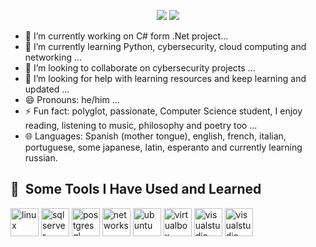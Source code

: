 
<p align="center">
<img src=https://capsule-render.vercel.app/api?type=waving&height=100&color=gradient&text=Hey%20Everyone!%20🎯&animation=blink&fontColor=00FFFF&textBg=false&descAlign=60
  />
  <img src= https://media1.giphy.com/media/v1.Y2lkPTc5MGI3NjExNHA1bzhwZTBpYTdkMm8wZjZ0aDU2ODdnZHJqY28wNzd0bGdwbm12ayZlcD12MV9pbnRlcm5hbF9naWZfYnlfaWQmY3Q9Zw/9wyvNnLKXenN6/giphy.gif />
</p>
<ul>
  <li> 🔭 I’m currently working on C# form .Net project... </li>
<li>🌱 I’m currently learning Python, cybersecurity, cloud computing and networking ... </li>
<li>👯 I’m looking to collaborate on cybersecurity projects ... </li>
<li>🤔 I’m looking for help with learning resources and keep learning and updated ... </li>
<li>😄 Pronouns: he/him ...</li>
<li>⚡ Fun fact: polyglot, passionate, Computer Science student, I enjoy reading, listening to music, philosophy and poetry too ... </li>
<li>🌐 Languages: Spanish (mother tongue), english, french, italian, portuguese, some japanese, latin, esperanto and currently learning russian. </li>
</ul>

<h2> 🚀 &nbsp;Some Tools I Have Used and Learned</h2>
<p align="left">
<img src="https://cdn.jsdelivr.net/gh/devicons/devicon@latest/icons/linux/linux-original.svg" alt="linux" width="45" height="45"/>
<img src="https://cdn.jsdelivr.net/gh/devicons/devicon@latest/icons/microsoftsqlserver/microsoftsqlserver-original-wordmark.svg"  alt="sqlserver" width="45" height="45"/>

<img src="https://cdn.jsdelivr.net/gh/devicons/devicon@latest/icons/postgresql/postgresql-original-wordmark.svg" alt="postgresql" width="45" height="45"/>

<img src="https://cdn3.iconfinder.com/data/icons/network-and-communications-8/32/network_Connection_internet_network_web-1024.png" alt="networks" width="45" height="45"/>


<img src="https://cdn.jsdelivr.net/gh/devicons/devicon@latest/icons/ubuntu/ubuntu-original.svg" alt="ubuntu" width="45" height="45" />
<img src="https://cdn2.iconfinder.com/data/icons/metro-uinvert-dock/256/VirtualBox.png" alt="virtualbox" width="45" height="45" />

<img src="https://cdn.jsdelivr.net/gh/devicons/devicon@latest/icons/visualstudio/visualstudio-original.svg" alt="visualstudio" width="45" height="45"  />

<img src="https://cdn.jsdelivr.net/gh/devicons/devicon@latest/icons/kalilinux/kalilinux-original.svg" alt="visualstudio" width="45" height="45" />
          
          
          
</p>
